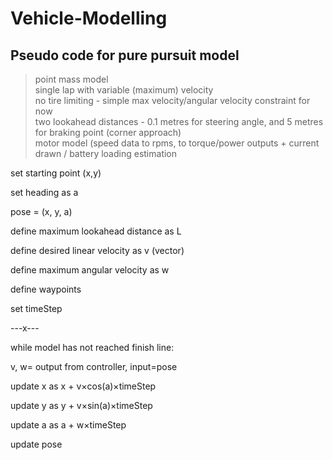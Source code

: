 # Vehicle-Modelling
## Pseudo code for pure pursuit model

> point mass model <br>
> single lap with variable (maximum) velocity <br>
> no tire limiting - simple max velocity/angular velocity constraint for now <br>
> two lookahead distances - 0.1 metres for steering angle, and 5 metres for braking point (corner approach) <br>
> motor model (speed data to rpms, to torque/power outputs + current drawn / battery loading estimation


set starting point (x,y)

set heading as a

pose = (x, y, a)

define maximum lookahead distance as L

define desired linear velocity as v (vector)

define maximum angular velocity as w

define waypoints

set timeStep

---x---

while model has not reached finish line:

v, w= output from controller, input=pose

update x as x + v×cos(a)×timeStep

update y as y + v×sin(a)×timeStep

update a as a + w×timeStep


update pose

